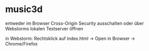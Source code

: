 # music3d

entweder im Browser Cross-Origin Security ausschalten oder über Webstorms lokalen Testserver öffnen

in Webstorm: Rechtsklick auf index.html -> Open in Browser -> Chrome/Firefox